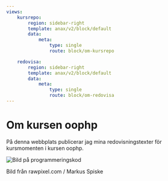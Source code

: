 ```yaml
---
views:
    kursrepo:
        region: sidebar-right
        template: anax/v2/block/default
        data:
            meta: 
                type: single
                route: block/om-kursrepo

    redovisa:
        region: sidebar-right
        template: anax/v2/block/default
        data:
            meta: 
                type: single
                route: block/om-redovisa
---
```

Om kursen oophp
=========================
På denna webbplats publicerar jag mina redovisningstexter för kursmomenten 
i kursen oophp. 

<img src="" 
        id = "about_img"
        alt="Bild på programmeringskod">

Bild från rawpixel.com / Markus Spiske
